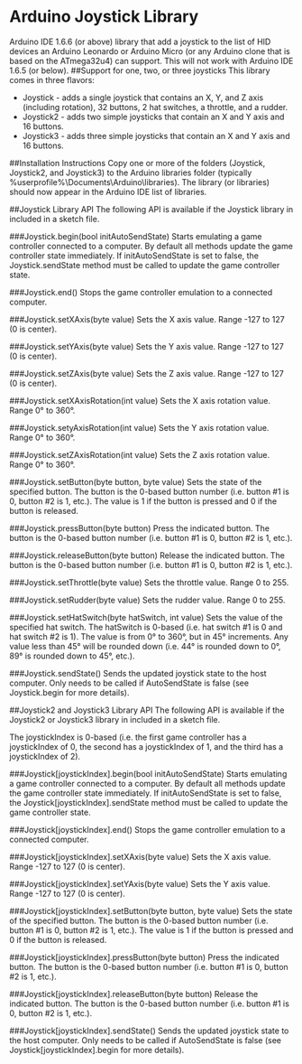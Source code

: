 # Arduino Joystick Library
Arduino IDE 1.6.6 (or above) library that add a joystick to the list of HID devices an Arduino Leonardo or Arduino Micro (or any Arduino clone that is based on the ATmega32u4) can support. This will not work with Arduino IDE 1.6.5 (or below).
##Support for one, two, or three joysticks
This library comes in three flavors:
- Joystick - adds a single joystick that contains an X, Y, and Z axis (including rotation), 32 buttons, 2 hat switches, a throttle, and a rudder.
- Joystick2 - adds two simple joysticks that contain an X and Y axis and 16 buttons.
- Joystick3 - adds three simple joysticks that contain an X and Y axis and 16 buttons.

##Installation Instructions
Copy one or more of the folders (Joystick, Joystick2, and Joystick3) to the Arduino libraries folder (typically %userprofile%\Documents\Arduino\libraries). The library (or libraries) should now appear in the Arduino IDE list of libraries.

##Joystick Library API
The following API is available if the Joystick library in included in a sketch file.

###Joystick.begin(bool initAutoSendState)
Starts emulating a game controller connected to a computer. By default all methods update the game controller state immediately. If initAutoSendState is set to false, the Joystick.sendState method must be called to update the game controller state.

###Joystick.end()
Stops the game controller emulation to a connected computer.

###Joystick.setXAxis(byte value)
Sets the X axis value. Range -127 to 127 (0 is center).

###Joystick.setYAxis(byte value)
Sets the Y axis value. Range -127 to 127 (0 is center).

###Joystick.setZAxis(byte value)
Sets the Z axis value. Range -127 to 127 (0 is center).

###Joystick.setXAxisRotation(int value)
Sets the X axis rotation value. Range 0° to 360°.

###Joystick.setyAxisRotation(int value)
Sets the Y axis rotation value. Range 0° to 360°.

###Joystick.setZAxisRotation(int value)
Sets the Z axis rotation value. Range 0° to 360°.

###Joystick.setButton(byte button, byte value)
Sets the state of the specified button. The button is the 0-based button number (i.e. button #1 is 0, button #2 is 1, etc.). The value is 1 if the button is pressed and 0 if the button is released.

###Joystick.pressButton(byte button)
Press the indicated button. The button is the 0-based button number (i.e. button #1 is 0, button #2 is 1, etc.).

###Joystick.releaseButton(byte button)
Release the indicated button. The button is the 0-based button number (i.e. button #1 is 0, button #2 is 1, etc.).

###Joystick.setThrottle(byte value)
Sets the throttle value. Range 0 to 255.

###Joystick.setRudder(byte value)
Sets the rudder value. Range 0 to 255.

###Joystick.setHatSwitch(byte hatSwitch, int value)
Sets the value of the specified hat switch. The hatSwitch is 0-based (i.e. hat switch #1 is 0 and hat switch #2 is 1). The value is from 0° to 360°, but in 45° increments. Any value less than 45° will be rounded down (i.e. 44° is rounded down to 0°, 89° is rounded down to 45°, etc.).

###Joystick.sendState()
Sends the updated joystick state to the host computer. Only needs to be called if AutoSendState is false (see Joystick.begin for more details).

##Joystick2 and Joystick3 Library API
The following API is available if the Joystick2 or Joystick3 library in included in a sketch file.

The joystickIndex is 0-based (i.e. the first game controller has a joystickIndex of 0, the second has a joystickIndex of 1, and the third has a joystickIndex of 2).

###Joystick[joystickIndex].begin(bool initAutoSendState)
Starts emulating a game controller connected to a computer. By default all methods update the game controller state immediately. If initAutoSendState is set to false, the Joystick[joystickIndex].sendState method must be called to update the game controller state.

###Joystick[joystickIndex].end()
Stops the game controller emulation to a connected computer.

###Joystick[joystickIndex].setXAxis(byte value)
Sets the X axis value. Range -127 to 127 (0 is center).

###Joystick[joystickIndex].setYAxis(byte value)
Sets the Y axis value. Range -127 to 127 (0 is center).

###Joystick[joystickIndex].setButton(byte button, byte value)
Sets the state of the specified button. The button is the 0-based button number (i.e. button #1 is 0, button #2 is 1, etc.). The value is 1 if the button is pressed and 0 if the button is released.

###Joystick[joystickIndex].pressButton(byte button)
Press the indicated button. The button is the 0-based button number (i.e. button #1 is 0, button #2 is 1, etc.).

###Joystick[joystickIndex].releaseButton(byte button)
Release the indicated button. The button is the 0-based button number (i.e. button #1 is 0, button #2 is 1, etc.).

###Joystick[joystickIndex].sendState()
Sends the updated joystick state to the host computer. Only needs to be called if AutoSendState is false (see Joystick[joystickIndex].begin for more details).
